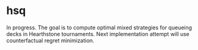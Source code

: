 # hsq

In progress. The goal is to compute optimal mixed strategies for queueing decks in Hearthstone tournaments. Next implementation attempt will use counterfactual regret minimization.

